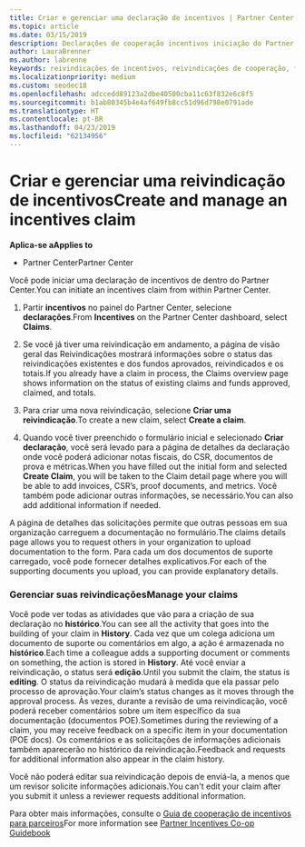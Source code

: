 ```yaml
---
title: Criar e gerenciar uma declaração de incentivos | Partner Center
ms.topic: article
ms.date: 03/15/2019
description: Declarações de cooperação incentivos iniciação do Partner Center. Você pode ver todas as atividades da sua reivindicação no Histórico.
author: LauraBrenner
ms.author: labrenne
keywords: reivindicações de incentivos, reivindicações de cooperação, fundos de cooperação
ms.localizationpriority: medium
ms.custom: seodec18
ms.openlocfilehash: adccedd89123a2dbe40500cba11c63f832e6c8f5
ms.sourcegitcommit: b1ab80345b4e4af649fb8cc51d96d798e0791ade
ms.translationtype: HT
ms.contentlocale: pt-BR
ms.lasthandoff: 04/23/2019
ms.locfileid: "62134956"
---
```

# <a name="create-and-manage-an-incentives-claim"></a><span data-ttu-id="08c37-105">Criar e gerenciar uma reivindicação de incentivos</span><span class="sxs-lookup"><span data-stu-id="08c37-105">Create and manage an incentives claim</span></span>

<span data-ttu-id="08c37-106">**Aplica-se a**</span><span class="sxs-lookup"><span data-stu-id="08c37-106">**Applies to**</span></span>
- <span data-ttu-id="08c37-107">Partner Center</span><span class="sxs-lookup"><span data-stu-id="08c37-107">Partner Center</span></span>

<span data-ttu-id="08c37-108">Você pode iniciar uma declaração de incentivos de dentro do Partner Center.</span><span class="sxs-lookup"><span data-stu-id="08c37-108">You can initiate an incentives claim from within Partner Center.</span></span> 

1. <span data-ttu-id="08c37-109">Partir **incentivos** no painel do Partner Center, selecione **declarações**.</span><span class="sxs-lookup"><span data-stu-id="08c37-109">From **Incentives** on the Partner Center dashboard, select **Claims**.</span></span>

2.  <span data-ttu-id="08c37-110">Se você já tiver uma reivindicação em andamento, a página de visão geral das Reivindicações mostrará informações sobre o status das reivindicações existentes e dos fundos aprovados, reivindicados e os totais.</span><span class="sxs-lookup"><span data-stu-id="08c37-110">If you already have a claim in process, the Claims overview page shows information on the status of existing claims and funds approved, claimed, and totals.</span></span>

3.  <span data-ttu-id="08c37-111">Para criar uma nova reivindicação, selecione **Criar uma reivindicação**.</span><span class="sxs-lookup"><span data-stu-id="08c37-111">To create a new claim, select **Create a claim**.</span></span>

4.  <span data-ttu-id="08c37-112">Quando você tiver preenchido o formulário inicial e selecionado **Criar declaração**, você será levado para a página de detalhes da declaração onde você poderá adicionar notas fiscais, do CSR, documentos de prova e métricas.</span><span class="sxs-lookup"><span data-stu-id="08c37-112">When you have filled out the initial form and selected **Create Claim**, you will be taken to the Claim detail page where you will be able to add invoices, CSR’s, proof documents, and metrics.</span></span> <span data-ttu-id="08c37-113">Você também pode adicionar outras informações, se necessário.</span><span class="sxs-lookup"><span data-stu-id="08c37-113">You can also add additional information if needed.</span></span>

<span data-ttu-id="08c37-114">A página de detalhes das solicitações permite que outras pessoas em sua organização carreguem a documentação no formulário.</span><span class="sxs-lookup"><span data-stu-id="08c37-114">The claims details page allows you to request others in your organization to upload documentation to the form.</span></span> <span data-ttu-id="08c37-115">Para cada um dos documentos de suporte carregado, você pode fornecer detalhes explicativos.</span><span class="sxs-lookup"><span data-stu-id="08c37-115">For each of the supporting documents you upload, you can provide explanatory details.</span></span> 

### <a name="manage-your-claims"></a><span data-ttu-id="08c37-116">Gerenciar suas reivindicações</span><span class="sxs-lookup"><span data-stu-id="08c37-116">Manage your claims</span></span>

<span data-ttu-id="08c37-117">Você pode ver todas as atividades que vão para a criação de sua declaração no **histórico**.</span><span class="sxs-lookup"><span data-stu-id="08c37-117">You can see all the activity that goes into the building of your claim in **History**.</span></span> <span data-ttu-id="08c37-118">Cada vez que um colega adiciona um documento de suporte ou comentários em algo, a ação é armazenada no **histórico**.</span><span class="sxs-lookup"><span data-stu-id="08c37-118">Each time a colleague adds a supporting document or comments on something, the action is stored in **History**.</span></span> <span data-ttu-id="08c37-119">Até você enviar a reivindicação, o status será **edição**.</span><span class="sxs-lookup"><span data-stu-id="08c37-119">Until you submit the claim, the status is **editing**.</span></span> <span data-ttu-id="08c37-120">O status da reivindicação mudará à medida que ela passar pelo processo de aprovação.</span><span class="sxs-lookup"><span data-stu-id="08c37-120">Your claim’s status changes as it moves through the approval process.</span></span> <span data-ttu-id="08c37-121">Às vezes, durante a revisão de uma reivindicação, você poderá receber comentários sobre um item específico da sua documentação (documentos POE).</span><span class="sxs-lookup"><span data-stu-id="08c37-121">Sometimes during the reviewing of a claim, you may receive feedback on a specific item in your documentation (POE docs).</span></span> <span data-ttu-id="08c37-122">Os comentários e as solicitações de informações adicionais também aparecerão no histórico da reivindicação.</span><span class="sxs-lookup"><span data-stu-id="08c37-122">Feedback and requests for additional information also appear in the claim history.</span></span> 

<span data-ttu-id="08c37-123">Você não poderá editar sua reivindicação depois de enviá-la, a menos que um revisor solicite informações adicionais.</span><span class="sxs-lookup"><span data-stu-id="08c37-123">You can't edit your claim after you submit it unless a reviewer requests additional information.</span></span>

<span data-ttu-id="08c37-124">Para obter mais informações, consulte o [Guia de cooperação de incentivos para parceiros](https://assets.microsoft.com/coop-guidebook.pdf)</span><span class="sxs-lookup"><span data-stu-id="08c37-124">For more information see [Partner Incentives Co-op Guidebook](https://assets.microsoft.com/coop-guidebook.pdf)</span></span>
